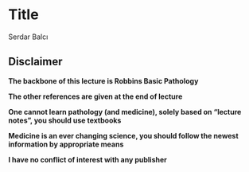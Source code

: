 # Title
Serdar Balcı

## Disclaimer

**The backbone of this lecture is Robbins Basic Pathology**

**The other references are given at the end of lecture**

**One cannot learn pathology (and medicine), solely based on “lecture
notes”, you should use textbooks**

**Medicine is an ever changing science, you should follow the newest
information by appropriate means**

**I have no conflict of interest with any publisher**
